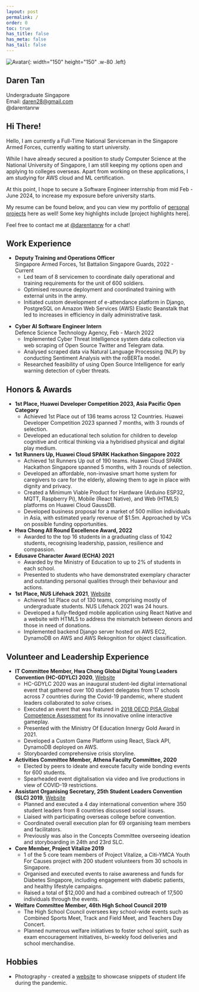 ```yaml
---
layout: post
permalink: /
order: 0
toc: true
has_title: false
has_meta: false
has_tail: false
---
```


![Avatar](/assets/img/avatar/daren.JPG){: width="150" height="150" .w-80 .left}
## Daren Tan
Undergraduate <!-- [[Resume]](/assets/papers/DarenTan_CV.pdf ){:target="_blank"}   -->
Singapore  
Email: daren28@gmail.com  
@darentanrw
<br>
## Hi There!

Hello, I am currently a Full-Time National Serviceman in the Singapore Armed Forces, currently waiting to start university. 

While I have already secured a position to study Computer Science at the National University of Singapore, I am still keeping my options open and applying to colleges overseas. Apart from working on these applications, I am studying for AWS cloud and ML certification.

At this point, I hope to secure a Software Engineer internship from mid Feb - June 2024, to increase my exposure before university starts.

My resume can be found below, and you can view my portfolio of [personal projects](/projects) here as well! Some key highlights include [project highlights here]. 

Feel free to contact me at [@darentanrw](https://t.me/darentanrw) for a chat! 

## Work Experience

- **Deputy Training and Operations Officer** <br>
	Singapore Armed Forces, 1st Battalion Singapore Guards, 2022 - Current
  - Led team of 8 servicemen to coordinate daily operational and training requirements for the unit of 600 soldiers.
  - Optimised resource deployment and coordinated training with external units in the army.
  - Initiated custom development of e-attendance platform in Django, PostgreSQL on Amazon Web Services (AWS) Elastic Beanstalk that led to increases in efficiency in daily administrative task.
<!-- TODO: include a link to the blog post talking about this -->

- **Cyber AI Software Engineer Intern** <br>
	Defence Science Technology Agency, Feb - March 2022 
  - Implemented Cyber Threat Intelligence system data collection via web scraping of Open Source Twitter and Telegram data.
  - Analysed scraped data via Natural Language Processing (NLP) by conducting Sentiment Analysis with the roBERTa model.
  - Researched feasibility of using Open Source Intelligence for early warning detection of cyber threats.

## Honors & Awards
* **1st Place, Huawei Developer Competition 2023, Asia Pacific Open Category** 
	* Achieved 1st Place out of 136 teams across 12 Countries. Huawei Developer Competition 2023 spanned 7 months, with 3 rounds of selection. 
	* Developed an educational tech solution for children to develop cognitive and critical thinking via a hybridised physical and digital play medium.
	<!-- *TODO: nclude yt video link here once its up -->
* **1st Runners Up, Huawei Cloud SPARK Hackathon Singapore 2022** 
	* Achieved 1st Runners Up out of 190 teams. Huawei Cloud SPARK Hackathon Singapore spanned 5 months, with 3 rounds of selection.
	* Developed an affordable, non-invasive smart home system for caregivers to care for the elderly, allowing them to age in place with dignity and privacy.
	* Created a Minimum Viable Product for Hardware (Arduino ESP32, MQTT, Raspberry Pi), Mobile (React Native), and Web (HTML5) platforms on Huawei Cloud GaussDB.
	* Developed business proposal for a market of 500 million individuals in Asia, with estimated yearly revenue of $1.5m. Approached by VCs on possible funding opportunities. 
	<!-- TODO: link to project here -->
* **Hwa Chong All Round Excellence Award, 2022**
	* Awarded to the top 16 students in a graduating class of 1042 students, recognising leadership, passion, resilience and compassion.
* **Edusave Character Award (ECHA) 2021**
	* Awarded by the Ministry of Education to up to 2% of students in each school. 
	* Presented to students who have demonstrated exemplary character and outstanding personal qualities through their behaviour and actions.
* **1st Place, NUS Lifehack 2021**, [Website](https://devpost.com/software/gunicorn)
	* Achieved 1st Place out of 130 teams, comprising mostly of undergraduate students. NUS Lifehack 2021 was 24 hours.
	* Developed a fully-fledged mobile application using React Native and a website with HTML5 to address the mismatch between donors and those in need of donations. 
	* Implemented backend Django server hosted on AWS EC2, DynamoDB on AWS and AWS Rekognition for object classification.

## Volunteer and Leadership Experience
* **IT Committee Member, Hwa Chong Global Digital Young Leaders Convention (HC-GDYLC) 2020**, [Website](https://gdylc.github.io)
	* HC-GDYLC 2020 was an inaugural student-led digital international event that gathered over 100 student delegates from 17 schools across 7 countries during the Covid-19 pandemic, where student leaders collaborated to *solve* crises.
	* Executed an event that was featured in [2018 OECD PISA Global Competence Assessment](https://www.oecd.org/pisa/innovation/global-competence/HC-GDYLC%20article_OECDGlobalCompetence.pdf) for its innovative online interactive gameplay. 
	* Presented with the Ministry Of Education Innergy Gold Award in 2021. 
	* Developed a Custom Game Platform using React, Slack API, DynamoDB deployed on AWS.
	* Storyboarded comprehensive crisis storyline.
* **Activities Committee Member, Athena Faculty Committee, 2020**
	* Elected by peers to ideate and execute faculty wide bonding events for 600 students. 
	* Spearheaded event digitalisation via video and live productions in view of COVID-19 restrictions.
* **Assistant Organising Secretary, 25th Student Leaders Convention (SLC) 2019**, [Website](https://25slc.github.io)
	* Planned and executed a 4 day international convention where 350 student leaders from 8 countries discussed social issues.
	* Liaised with participating overseas college before convention.
	* Coordinated overall execution plan for 69 organising team members and facilitators.
	* Previously was also in the Concepts Committee overseeing ideation and storyboarding in 24th and 23rd SLC.
* **Core Member, Project Vitalize 2019**
	* 1 of the 5 core team members of Project Vitalize, a Citi-YMCA Youth For Causes project with 200 student volunteers from 30 schools in Singapore. 
	* Organised and executed events to raise awareness and funds for Diabetes Singapore, including engagement with diabetic patients, and healthy lifestyle campaigns.
	* Raised a total of $12,000 and had a combined outreach of 17,500 individuals through the events. 
* **Welfare Committee Member, 46th High School Council 2019**
	* The High School Council oversees key school-wide events such as Combined Sports Meet, Track and Field Meet, and Teachers Day Concert. 
	* Planned numerous welfare initiatives to foster school spirit, such as exam encouragement initiatives, bi-weekly food deliveries and school merchandise.

## Hobbies
- Photography - created a [website](http://snaps.darentanrw.xyz) to showcase snippets of student life during the pandemic.